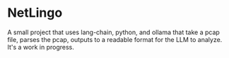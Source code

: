 # NetLingo
A small project that uses lang-chain, python, and ollama that take a pcap file, parses the pcap, outputs to a readable format for the LLM to analyze. It's a work in progress.
